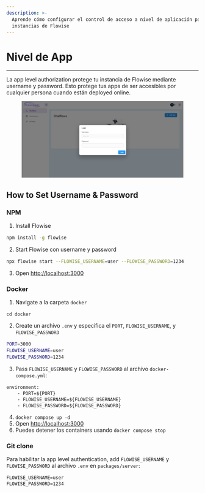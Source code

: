```yaml
---
description: >-
  Aprende cómo configurar el control de acceso a nivel de aplicación para tus
  instancias de Flowise
---
```


# Nivel de App

***

La app level authorization protege tu instancia de Flowise mediante username y password. Esto protege tus apps de ser accesibles por cualquier persona cuando están deployed online.

<figure><img src="../../../.gitbook/assets/image (2) (1) (1) (1) (1) (1) (1) (1) (1) (1) (1) (1) (1) (1) (1) (1) (1) (1) (1) (1) (1) (1) (1).png" alt=""><figcaption></figcaption></figure>

## How to Set Username & Password

### NPM

1. Install Flowise

```bash
npm install -g flowise
```

2. Start Flowise con username y password

```bash
npx flowise start --FLOWISE_USERNAME=user --FLOWISE_PASSWORD=1234
```

3. Open [http://localhost:3000](http://localhost:3000)

### Docker

1. Navigate a la carpeta `docker`

```
cd docker
```

2. Create un archivo `.env` y especifica el `PORT`, `FLOWISE_USERNAME`, y `FLOWISE_PASSWORD`

```sh
PORT=3000
FLOWISE_USERNAME=user
FLOWISE_PASSWORD=1234
```

3. Pass `FLOWISE_USERNAME` y `FLOWISE_PASSWORD` al archivo `docker-compose.yml`:

```
environment:
    - PORT=${PORT}
    - FLOWISE_USERNAME=${FLOWISE_USERNAME}
    - FLOWISE_PASSWORD=${FLOWISE_PASSWORD}
```

4. `docker compose up -d`
5. Open [http://localhost:3000](http://localhost:3000)
6. Puedes detener los containers usando `docker compose stop`

### Git clone

Para habilitar la app level authentication, add `FLOWISE_USERNAME` y `FLOWISE_PASSWORD` al archivo `.env` en `packages/server`:

```
FLOWISE_USERNAME=user
FLOWISE_PASSWORD=1234
```
